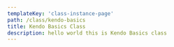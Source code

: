 ```yaml
---
templateKey: 'class-instance-page'
path: /class/kendo-basics
title: Kendo Basics Class
description: hello world this is Kendo Basics class
---
```


